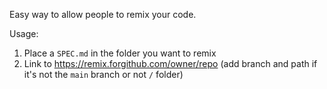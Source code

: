 Easy way to allow people to remix your code.

Usage:

1. Place a `SPEC.md` in the folder you want to remix
2. Link to https://remix.forgithub.com/owner/repo (add branch and path if it's not the `main` branch or not `/` folder)
